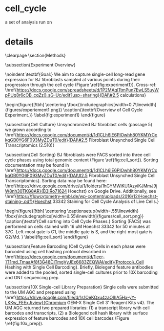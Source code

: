 # cell_cycle

a set of analysis run on 


# details

\clearpage
\section{Methods}

\subsection{Experiment Overview}

\noindent 
\textbf{Goal:}
We aim to capture single-cell long-read gene expression for BJ fibroblasts sampled at various points during their progression through the cell cycle (Figure \ref{fig:experiment1}). Cross-ref: \href{https://docs.google.com/spreadsheets/d/1P2MAqlTtmPun7EwLS5uyWpPUq8r6cOB_cqZz0_sG-Uc/edit?usp=sharing}{DAI\#2.5 calculations}




\begin{figure}[!tbh]
    \centering
    \fbox{\includegraphics[width=0.7\linewidth]{figures/experiement1.png}}
    \caption{\textbf{Overview of Cell Cycle Experiment.}}
    \label{fig:experiment1}
\end{figure}


\subsection{Cell Culture}
Unsynchronized BJ fibroblast cells  (passage 5) we grown according to \href{https://docs.google.com/document/d/1d1CLh6IE6PIOwhh80YKMYrCokqGB0YG6F093MyZDuT0/edit}{DAI\#2.5 Fibroblast Unsynched Single Cell Transcriptomics (2.510)}

\subsection{Cell Sorting}
BJ fibroblasts were FACS sorted into three cell cycle phases using total genomic content (Figure \ref{fig:cell_sort}). Sorting documentation may be found in \href{https://docs.google.com/document/d/1d1CLh6IE6PIOwhh80YKMYrCokqGB0YG6F093MyZDuT0/edit}{DAI\#2.5 Fibroblast Unsynched Single Cell Transcriptomics}. Sorting data may be found here: \href{https://drive.google.com/drive/u/1/folders/1hGYMWiKU1AzyiKJMmJ9jW8nh30TKG8AR}{B3IRo71624 Hoechst} on Google Drive. Additionally, see \href{https://flowcytometry-embl.de/wp-content/uploads/2016/12/Hoechst-staining-.pdf}{Hoechst 33342 Staining for Cell Cycle Analysis of Live Cells.}

\begin{figure}[!tbh]
    \centering
    \captionsetup{width=.55\linewidth}
    \fbox{\includegraphics[width=0.55\linewidth]{figures/cell_sort.png}}
    \caption{\textbf{Cell sorting into Cell Cycle Phases.} Sorting (FACS) was performed on cells stained with 16 uM Hoechst 33342 for 50 minutes at 37C. Left-most gate is G1, the middle gate is S, and the right-most gate is G2/Md.
    }
    \label{fig:cell_sort}
\end{figure}


\subsection{Feature Barcoding (Cell Cycle)}
Cells in each phase were barcoded using cell hashing protocol described in  \href{https://docs.google.com/document/d/1lecr-1T1md_TmaaAf8f3G48CITmgVyJEx6683ZEQWAI/edit}{Protocol\_Cell Hashing with Single Cell Barcoding}.  Briefly, Biolegend feature antibodies were added to the pooled, sorted single-cell cultures prior to 10X barcoding and ONT sequencing prep.


\subsection{10X Single-cell Library Preparation}
Single cells were submitted to the UM AGC and prepared using \href{https://drive.google.com/file/d/1s1OeKQxu4zaOlhA5Hx-yY-LKKw_FEExJ/view}{Chromium GEM-X Single Cell 3' Reagent Kits v4}.  The UM AGC returned two prepared libraries: (1) a transcript library with cell barcodes and transcripts, (2) a Biolegend cell hash library with surface expression of feature barcodes and 10X cell barcodes (Figure \ref{fig:10x_prep}).
